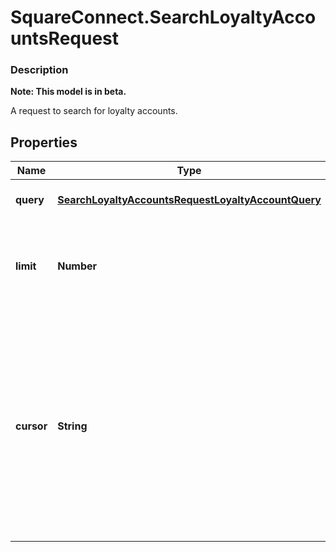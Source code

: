 # SquareConnect.SearchLoyaltyAccountsRequest

### Description
**Note: This model is in beta.**

A request to search for loyalty accounts.

## Properties
Name | Type | Description | Notes
------------ | ------------- | ------------- | -------------
**query** | [**SearchLoyaltyAccountsRequestLoyaltyAccountQuery**](SearchLoyaltyAccountsRequestLoyaltyAccountQuery.md) | The search criteria for the request. | [optional] 
**limit** | **Number** | The maximum number of results to include in the response. | [optional] 
**cursor** | **String** | A pagination cursor returned by a previous call to  this endpoint. Provide this to retrieve the next set of  results for the original query.  For more information,  see [Pagination](https://developer.squareup.com/docs/docs/basics/api101/pagination). | [optional] 


